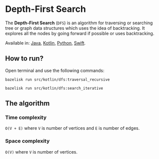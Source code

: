 # Depth-First Search

The **Depth-First Search** (`DFS`) is an algorithm for traversing or searching tree or graph data structures which uses the idea of backtracking. It explores all the nodes by going forward if possible or uses backtracking.

Available in:
[Java](../../../java/graph/dfs),
[Kotlin](../../../kotlin/graph/dfs),
[Python](../../../python/graph/dfs),
[Swift]("../../../swift/graph/dfs").

## How to run?

Open terminal and use the following commands:

```shell
bazelisk run src/kotlіn/dfs:traversal_recursive
```

```shell
bazelisk run src/kotlіn/dfs:search_iterative
```

## The algorithm

### Time complexity
`O(V + E)` where `V` is number of vertices and `E` is number of edges.

### Space complexity
`O(V)` where `V` is number of vertices.
